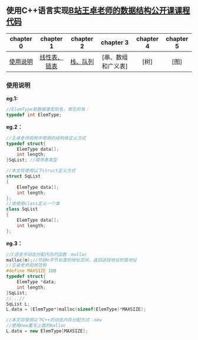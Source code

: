 ## 使用C++语言实现[B站王卓老师的数据结构公开课课程代码](https://www.bilibili.com/video/BV1nJ411V7bd?p=1)

| chapter 0        | chapter 1            | chapter 2    | chapter 3            | chapter 4 | chapter 5 |
| :----------------: | :--------------------: | :------------: | :--------------------: | :---------: | :---------: |
| [使用说明](#ch0) | [线性表、链表](https://github.com/IRVING-L/Algorithm_fromBilibili/blob/main/%E7%BA%BF%E6%80%A7%E8%A1%A8.md) | [栈、队列](https://github.com/IRVING-L/Algorithm_fromBilibili/blob/main/%E6%A0%88%E5%92%8C%E9%98%9F%E5%88%97.md) | [串、数组和广义表] | [树]    | [图]    |





### <span id="ch0">使用说明</span>  
**eg.1:**

~~~cpp
//ElemType是数据类型别名，常见的有：
typedef int ElemType;
~~~


**eg.2：**

~~~cpp
//王卓老师视频中常用的结构体定义方式
typedef struct{
    ElemType data[];
    int length;
}SqList; //顺序表类型
~~~

~~~cpp
//本文将使用以下struct定义方式
struct SqList
{
    ElemType data[];
    int length;
};
//或使用class定义一个类
class SqList
{
    ElemType data[];
    int length;
};
~~~

**eg.3：**

~~~c
//C语言中动态分配内存的函数：malloc
malloc(m);//开辟m字节长度的地址空间，返回这段地址的首地址
//王卓老师视频范例
#define MAXSIZE 100
typedef struct{
    ElemType *data;
    int length;
}SqList;
//...//
SqList L;
L.data = (ElemType*)malloc(sizeof(ElemType)*MAXSIZE);
~~~

~~~cpp
//本文将使用以下C++的动态内存分配方式：new
//使用new重写上面的malloc
L.data = new ElemType[MAXSIZE];
~~~
